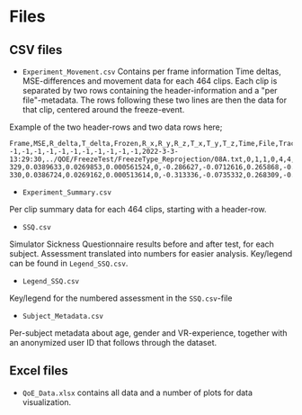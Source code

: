 
# Files

## CSV files

- `Experiment_Movement.csv`
Contains per frame information Time deltas, MSE-differences and movement data for each 464 clips. Each clip is separated by two rows containing the header-information and a "per file"-metadata. The rows following these two lines are then the data for that clip, centered around the freeze-event. 


Example of the two header-rows and two data rows here; 

```
Frame,MSE,R_delta,T_delta,Frozen,R_x,R_y,R_z,T_x,T_y,T_z,Time,File,TrackErr,Correct,Answer,ScoreErr,Annoy,Difficulty,FreezeLen,MSE_0,MSE_1,MSE_2,MSE_3,Rot_0,Rot_1,Trans_0,Trans_1,Task,Index,Type,,,,,
-1,-1,-1,-1,-1,-1,-1,-1,-1,-1,-1,2022-3-3-13:29:30,../QOE/FreezeTest/FreezeType_Reprojection/08A.txt,0,1,1,0,4,4,8,0.041849,0,0.040941,0.041609,0.021195,0.021195,0.001989,0.001989,1,1,Reprojection,,,,,
329,0.0389633,0.0269853,0.000561524,0,-0.286627,-0.0712616,0.265868,-0.347403,-0.0712616,0.265868,,,,,,,,,,,,,,,,,,,,,,,,,
330,0.0386724,0.0269162,0.000513614,0,-0.313336,-0.0735332,0.268309,-0.347171,-0.0735332,0.268309,,,,,,,,,,,,,,,,,,,,,,,,,
```
  
- `Experiment_Summary.csv`

Per clip summary data for each 464 clips, starting with a header-row. 

- `SSQ.csv`

Simulator Sickness Questionnaire results before and after test, for each subject. Assessment translated into numbers for easier analysis. Key/legend can be found in `Legend_SSQ.csv`.

- `Legend_SSQ.csv`

Key/legend for the numbered assessment in the `SSQ.csv`-file

- `Subject_Metadata.csv`

Per-subject metadata about age, gender and VR-experience, together with an anonymized user ID that follows through the dataset.


## Excel files

- `QoE_Data.xlsx` contains all data and a number of plots for data visualization. 
